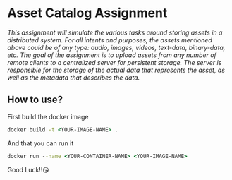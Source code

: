# Asset Catalog Assignment

*This assignment will simulate the various tasks around storing assets in a distributed system. For all intents and purposes, the assets mentioned above could be of any type: audio, images, videos, text-data, binary-data, etc. The goal of the assignment is to upload assets from any number of remote clients to a centralized server for persistent storage. The server is responsible for the storage of the actual data that represents the asset, as well as the metadata that describes the data.*

## How to use?

First build the docker image

```cmd
docker build -t <YOUR-IMAGE-NAME> .
```

And that you can run it

```cmd
docker run --name <YOUR-CONTAINER-NAME> <YOUR-IMAGE-NAME>
```

Good Luck!!😘
